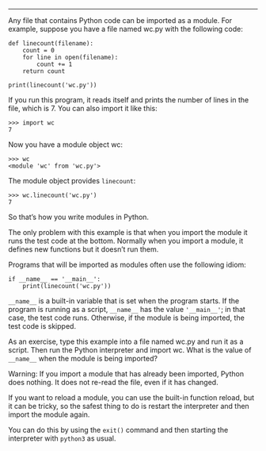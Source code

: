 ---------------

Any file that contains Python code can be imported as a module. For example, suppose you have a file named <span>wc.py</span> with the following code:

    def linecount(filename):
        count = 0
        for line in open(filename):
            count += 1
        return count

    print(linecount('wc.py'))

If you run this program, it reads itself and prints the number of lines in the file, which is 7. You can also import it like this:

    >>> import wc
    7

Now you have a module object <span>wc</span>:

    >>> wc
    <module 'wc' from 'wc.py'>

The module object provides `linecount`:

    >>> wc.linecount('wc.py')
    7

So that’s how you write modules in Python.

The only problem with this example is that when you import the module it runs the test code at the bottom. Normally when you import a module, it defines new functions but it doesn’t run them.

Programs that will be imported as modules often use the following idiom:

    if __name__ == '__main__':
        print(linecount('wc.py'))

`__name__` is a built-in variable that is set when the program starts. If the program is running as a script, `__name__` has the value `'__main__'`; in that case, the test code runs. Otherwise, if the module is being imported, the test code is skipped.

As an exercise, type this example into a file named <span>wc.py</span> and run it as a script. Then run the Python interpreter and <span>import wc</span>. What is the value of `__name__` when the module is being imported?

Warning: If you import a module that has already been imported, Python does nothing. It does not re-read the file, even if it has changed.

If you want to reload a module, you can use the built-in function <span>reload</span>, but it can be tricky, so the safest thing to do is restart the interpreter and then import the module again.

You can do this by using the `exit()` command and then starting the interpreter with `python3` as usual.

